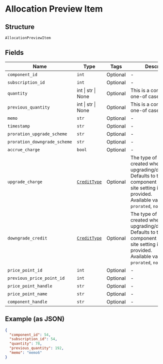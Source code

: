 
# Allocation Preview Item

## Structure

`AllocationPreviewItem`

## Fields

| Name | Type | Tags | Description |
|  --- | --- | --- | --- |
| `component_id` | `int` | Optional | - |
| `subscription_id` | `int` | Optional | - |
| `quantity` | int \| str \| None | Optional | This is a container for one-of cases. |
| `previous_quantity` | int \| str \| None | Optional | This is a container for one-of cases. |
| `memo` | `str` | Optional | - |
| `timestamp` | `str` | Optional | - |
| `proration_upgrade_scheme` | `str` | Optional | - |
| `proration_downgrade_scheme` | `str` | Optional | - |
| `accrue_charge` | `bool` | Optional | - |
| `upgrade_charge` | [`CreditType`](../../doc/models/credit-type.md) | Optional | The type of credit to be created when upgrading/downgrading. Defaults to the component and then site setting if one is not provided.<br>Available values: `full`, `prorated`, `none`. |
| `downgrade_credit` | [`CreditType`](../../doc/models/credit-type.md) | Optional | The type of credit to be created when upgrading/downgrading. Defaults to the component and then site setting if one is not provided.<br>Available values: `full`, `prorated`, `none`. |
| `price_point_id` | `int` | Optional | - |
| `previous_price_point_id` | `int` | Optional | - |
| `price_point_handle` | `str` | Optional | - |
| `price_point_name` | `str` | Optional | - |
| `component_handle` | `str` | Optional | - |

## Example (as JSON)

```json
{
  "component_id": 54,
  "subscription_id": 54,
  "quantity": 78,
  "previous_quantity": 192,
  "memo": "memo6"
}
```


